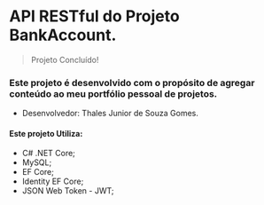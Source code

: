 # API RESTful do Projeto BankAccount.

> Projeto Concluído!

### Este projeto é desenvolvido com o propósito de agregar conteúdo ao meu portfólio pessoal de projetos.
- Desenvolvedor: Thales Junior de Souza Gomes.

#### Este projeto Utiliza:

- C# .NET Core;
- MySQL;
- EF Core;
- Identity EF Core;
- JSON Web Token - JWT;


